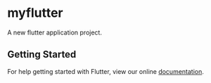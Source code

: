 # myflutter

A new flutter application project.

## Getting Started

For help getting started with Flutter, view our online
[documentation](https://flutter.io/).
